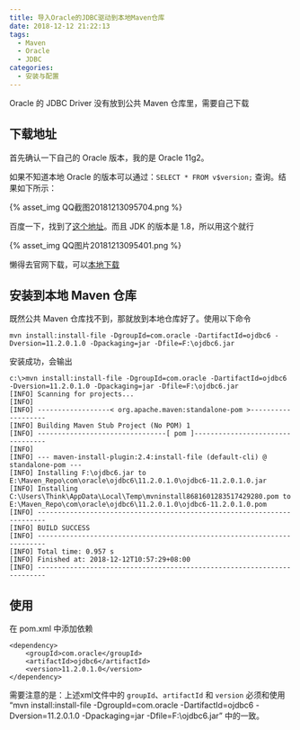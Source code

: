 ```yaml
---
title: 导入Oracle的JDBC驱动到本地Maven仓库
date: 2018-12-12 21:22:13
tags:
  - Maven  
  - Oracle
  - JDBC
categories:
  - 安装与配置
---
```


Oracle 的 JDBC Driver 没有放到公共 Maven 仓库里，需要自己下载

<!-- more -->

## 下载地址

首先确认一下自己的 Oracle 版本，我的是 Oracle 11g2。

如果不知道本地 Oracle 的版本可以通过：`SELECT * FROM v$version;` 查询。结果如下所示：

{% asset_img QQ截图20181213095704.png %}

百度一下，找到了[这个地址](https://www.oracle.com/technetwork/database/enterprise-edition/jdbc-112010-090769.html)。而且 JDK 的版本是 1.8，所以用这个就行

{% asset_img QQ图片20181213095401.png %}

懒得去官网下载，可以[本地下载](/uploads/ojdbc6.jar)

## 安装到本地 Maven 仓库

既然公共 Maven 仓库找不到，那就放到本地仓库好了。使用以下命令

```
mvn install:install-file -DgroupId=com.oracle -DartifactId=ojdbc6 -Dversion=11.2.0.1.0 -Dpackaging=jar -Dfile=F:\ojdbc6.jar
```

安装成功，会输出

```
c:\>mvn install:install-file -DgroupId=com.oracle -DartifactId=ojdbc6 -Dversion=11.2.0.1.0 -Dpackaging=jar -Dfile=F:\ojdbc6.jar
[INFO] Scanning for projects...
[INFO]
[INFO] ------------------< org.apache.maven:standalone-pom >-------------------
[INFO] Building Maven Stub Project (No POM) 1
[INFO] --------------------------------[ pom ]---------------------------------
[INFO]
[INFO] --- maven-install-plugin:2.4:install-file (default-cli) @ standalone-pom ---
[INFO] Installing F:\ojdbc6.jar to E:\Maven_Repo\com\oracle\ojdbc6\11.2.0.1.0\ojdbc6-11.2.0.1.0.jar
[INFO] Installing C:\Users\Think\AppData\Local\Temp\mvninstall8681601283517429280.pom to E:\Maven_Repo\com\oracle\ojdbc6\11.2.0.1.0\ojdbc6-11.2.0.1.0.pom
[INFO] ------------------------------------------------------------------------
[INFO] BUILD SUCCESS
[INFO] ------------------------------------------------------------------------
[INFO] Total time: 0.957 s
[INFO] Finished at: 2018-12-12T10:57:29+08:00
[INFO] ------------------------------------------------------------------------
```

## 使用

在 pom.xml 中添加依赖

```
<dependency>
    <groupId>com.oracle</groupId>
    <artifactId>ojdbc6</artifactId>
    <version>11.2.0.1.0</version>
</dependency>
```

需要注意的是：上述xml文件中的 `groupId`、`artifactId` 和 `version` 必须和使用 “mvn install:install-file -DgroupId=com.oracle -DartifactId=ojdbc6 -Dversion=11.2.0.1.0 -Dpackaging=jar -Dfile=F:\ojdbc6.jar” 中的一致。